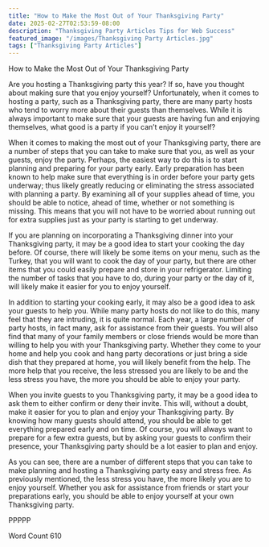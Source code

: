 ```yaml
---
title: "How to Make the Most Out of Your Thanksgiving Party"
date: 2025-02-27T02:53:59-08:00
description: "Thanksgiving Party Articles Tips for Web Success"
featured_image: "/images/Thanksgiving Party Articles.jpg"
tags: ["Thanksgiving Party Articles"]
---
```


How to Make the Most Out of Your Thanksgiving Party

Are you hosting a Thanksgiving party this year?  If so, have you thought about making sure that you enjoy yourself?  Unfortunately, when it comes to hosting a party, such as a Thanksgiving party, there are many party hosts who tend to worry more about their guests than themselves. While it is always important to make sure that your guests are having fun and enjoying themselves, what good is a party if you can’t enjoy it yourself?  

When it comes to making the most out of your Thanksgiving party, there are a number of steps that you can take to make sure that you, as well as your guests, enjoy the party.  Perhaps, the easiest way to do this is to start planning and preparing for your party early. Early preparation has been known to help make sure that everything is in order before your party gets underway; thus likely greatly reducing or eliminating the stress associated with planning a party.  By examining all of your supplies ahead of time, you should be able to notice, ahead of time, whether or not something is missing.  This means that you will not have to be worried about running out for extra supplies just as your party is starting to get underway.

If you are planning on incorporating a Thanksgiving dinner into your Thanksgiving party, it may be a good idea to start your cooking the day before. Of course, there will likely be some items on your menu, such as the Turkey, that you will want to cook the day of your party, but there are other items that you could easily prepare and store in your refrigerator.  Limiting the number of tasks that you have to do, during your party or the day of it, will likely make it easier for you to enjoy yourself.

In addition to starting your cooking early, it may also be a good idea to ask your guests to help you. While many party hosts do not like to do this, many feel that they are intruding, it is quite normal. Each year, a large number of party hosts, in fact many, ask for assistance from their guests.  You will also find that many of your family members or close friends would be more than willing to help you with your Thanksgiving party. Whether they come to your home and help you cook and hang party decorations or just bring a side dish that they prepared at home, you will likely benefit from the help. The more help that you receive, the less stressed you are likely to be and the less stress you have, the more you should be able to enjoy your party.

When you invite guests to you Thanksgiving party, it may be a good idea to ask them to either confirm or deny their invite. This will, without a doubt, make it easier for you to plan and enjoy your Thanksgiving party. By knowing how many guests should attend, you should be able to get everything prepared early and on time. Of course, you will always want to prepare for a few extra guests, but by asking your guests to confirm their presence, your Thanksgiving party should be a lot easier to plan and enjoy.

As you can see, there are a number of different steps that you can take to make planning and hosting a Thanksgiving party easy and stress free. As previously mentioned, the less stress you have, the more likely you are to enjoy yourself.  Whether you ask for assistance from friends or start your preparations early, you should be able to enjoy yourself at your own Thanksgiving party.

PPPPP

Word Count 610

